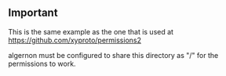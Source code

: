 Important
---------

This is the same example as the one that is used at https://github.com/xyproto/permissions2

algernon must be configured to share this directory as "/" for the permissions to work.
